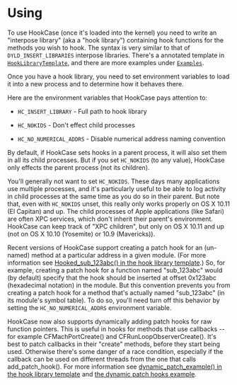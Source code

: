 # Using

To use HookCase (once it's loaded into the kernel) you need to write
an "interpose library" (aka a "hook library") containing hook
functions for the methods you wish to hook.  The syntax is very
similar to that of `DYLD_INSERT_LIBRARIES` interpose libraries.
There's a annotated template in
[`HookLibraryTemplate`](HookLibraryTemplate/), and there are more
examples under [`Examples`](Examples/).

Once you have a hook library, you need to set environment variables to
load it into a new process and to determine how it behaves there.

Here are the environment variables that HookCase pays attention to:

* `HC_INSERT_LIBRARY` - Full path to hook library

* `HC_NOKIDS` - Don't effect child processes

* `HC_NO_NUMERICAL_ADDRS` - Disable numerical address naming convention

By default, if HookCase sets hooks in a parent process, it will also
set them in all its child processes.  But if you set `HC_NOKIDS` (to
any value), HookCase only effects the parent process (not its
children).

You'll generally not want to set `HC_NOKIDS`.  These days many
applications use multiple processes, and it's particularly useful to
be able to log activity in child processes at the same time as you do
so in their parent.  But note that, even with `HC_NOKIDS` unset, this
really only works properly on OS X 10.11 (El Capitan) and up.  The
child processes of Apple applications (like Safari) are often XPC
services, which don't inherit their parent's environment.  HookCase
can keep track of "XPC children", but only on OS X 10.11 and up (not
on OS X 10.10 (Yosemite) or 10.9 (Mavericks)).

Recent versions of HookCase support creating a patch hook for an
(un-named) method at a particular address in a given module.  (For
more information see
[Hooked_sub_123abc() in the hook library template](HookLibraryTemplate/hook.mm#L873).)
So, for example, creating a patch hook for a function named
"sub_123abc" would (by default) specify that the hook should be
inserted at offset 0x123abc (hexadecimal notation) in the module.  But
this convention prevents you from creating a patch hook for a method
that's actually named "sub_123abc" (in its module's symbol table).  To
do so, you'll need turn off this behavior by setting the
`HC_NO_NUMERICAL_ADDRS` environment variable.

HookCase now also supports dynamically adding patch hooks for raw
function pointers. This is useful in hooks for methods that use
callbacks -- for example CFMachPortCreate() and
CFRunLoopObserverCreate(). It's best to patch callbacks in their
"create" methods, before they start being used. Otherwise there's some
danger of a race condition, especially if the callback can be used on
different threads from the one that calls add_patch_hook(). For more
information see
[dynamic_patch_example() in the hook library template](HookLibraryTemplate/hook.mm#L834)
and [the dynamic patch hooks example](examples-dynamic-hooking.md).

